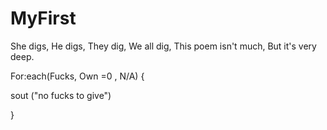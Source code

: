# MyFirst
She digs,
He digs,
They dig,
We all dig,
This poem isn't much,
But it's very deep.

For:each(Fucks, Own =0 , N/A)
{

sout  ("no fucks to give")

}
